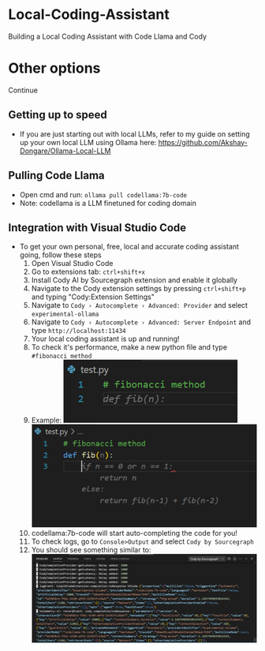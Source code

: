 # Local-Coding-Assistant
Building a Local Coding Assistant with Code Llama and Cody
# Other options
Continue
## Getting up to speed
* If you are just starting out with local LLMs, refer to my guide on setting up your own local LLM using Ollama here: https://github.com/Akshay-Dongare/Ollama-Local-LLM
## Pulling Code Llama
* Open cmd and run: `ollama pull codellama:7b-code`
* Note: codellama is a LLM finetuned for coding domain
## Integration with Visual Studio Code
* To get your own personal, free, local and accurate coding assistant going, follow these steps
  1. Open Visual Studio Code
  2. Go to extensions tab: `ctrl+shift+x`
  3. Install Cody AI by Sourcegraph extension and enable it globally
  4. Navigate to the Cody extension settings by pressing `ctrl+shift+p` and typing "Cody:Extension Settings"
  5. Navigate to `Cody › Autocomplete › Advanced: Provider` and select `experimental-ollama`
  6. Navigate to `Cody › Autocomplete › Advanced: Server Endpoint` and type `http://localhost:11434`
  7. Your local coding assistant is up and running!
  8. To check it's performance, make a new python file and type `#fibonacci method`
  9. Example: ![alt text](image-1.png) ![alt text](image-2.png)
  10. codellama:7b-code will start auto-completing the code for you!
  11. To check logs, go to `Console>Output` and select `Cody by Sourcegraph`
  12. You should see something similar to: ![alt text](image.png)
